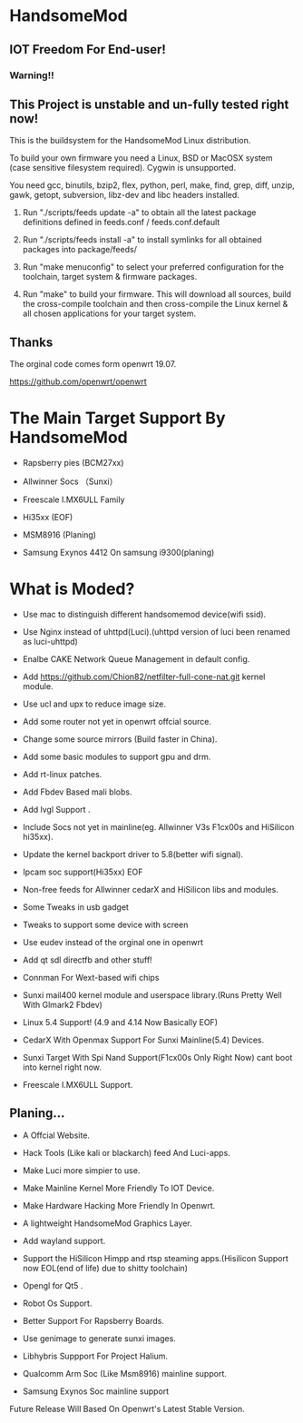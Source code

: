 # HandsomeMod
## IOT Freedom For End-user!
### Warning!!
## This Project is unstable and un-fully tested right now!

This is the buildsystem for the HandsomeMod Linux distribution.

To build your own firmware you need a Linux, BSD or MacOSX system (case
sensitive filesystem required). Cygwin is unsupported.

You need gcc, binutils, bzip2, flex, python, perl, make, find, grep, diff,
unzip, gawk, getopt, subversion, libz-dev and libc headers installed.

1. Run "./scripts/feeds update -a" to obtain all the latest package definitions
defined in feeds.conf / feeds.conf.default

2. Run "./scripts/feeds install -a" to install symlinks for all obtained
packages into package/feeds/

3. Run "make menuconfig" to select your preferred configuration for the
toolchain, target system & firmware packages.

4. Run "make" to build your firmware. This will download all sources, build
the cross-compile toolchain and then cross-compile the Linux kernel & all
chosen applications for your target system.

## Thanks

The orginal code comes form openwrt 19.07.

https://github.com/openwrt/openwrt


#  The Main Target Support By HandsomeMod

- Rapsberry pies (BCM27xx)

- Allwinner Socs （Sunxi）

- Freescale I.MX6ULL Family

- Hi35xx (EOF)

- MSM8916 (Planing)

- Samsung Exynos 4412 On samsung i9300(planing)


#  What is Moded?

- Use mac to distinguish different handsomemod device(wifi ssid).

- Use Nginx instead of uhttpd(Luci).(uhttpd version of luci been renamed as luci-uhttpd)

- Enalbe CAKE Network Queue Management in default config.

- Add https://github.com/Chion82/netfilter-full-cone-nat.git kernel module.

- Use ucl and upx to reduce image size.

- Add some router not yet in openwrt offcial source.

- Change some source mirrors (Build faster in China).

- Add some basic modules to support gpu and drm.

- Add rt-linux patches.

- Add Fbdev Based mali blobs.

- Add lvgl Support .

- Include Socs not yet in mainline(eg. Allwinner V3s F1cx00s and HiSilicon hi35xx).

- Update the kernel backport driver to 5.8(better wifi signal).

- Ipcam soc support(Hi35xx) EOF

- Non-free feeds for Allwinner cedarX and HiSilicon libs and modules.

- Some Tweaks in usb gadget 

- Tweaks to support some device with screen 

- Use eudev instead of the orginal one in openwrt

- Add qt sdl directfb and other stuff!

- Connman For Wext-based wifi chips

- Sunxi mail400 kernel module and userspace library.(Runs Pretty Well With Glmark2 Fbdev)

- Linux 5.4 Support! (4.9 and 4.14 Now Basically EOF)

- CedarX With Openmax Support For Sunxi Mainline(5.4) Devices.

- Sunxi Target With Spi Nand Support(F1cx00s Only Right Now) cant boot into kernel right now.

- Freescale I.MX6ULL Support.


## Planing... 

- A Offcial Website.

- Hack Tools (Like kali or blackarch) feed And Luci-apps.

- Make Luci more simpier to use.

- Make Mainline Kernel More Friendly To IOT Device.

- Make Hardware Hacking More Friendly In Openwrt.

- A lightweight HandsomeMod Graphics Layer.

- Add wayland support.

- Support the HiSilicon Himpp and rtsp steaming apps.(Hisilicon Support now EOL(end of life) due to shitty toolchain)

- Opengl for Qt5 .

- Robot Os Support.

- Better Support For Rapsberry Boards.

- Use genimage to generate sunxi images.

- Libhybris Suppport For Project Halium.

- Qualcomm Arm Soc (Like Msm8916) mainline support.

- Samsung Exynos Soc mainline support


Future Release Will Based On Openwrt's Latest Stable Version.

